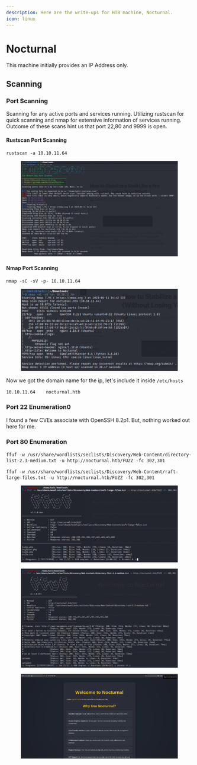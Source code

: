 ```yaml
---
description: Here are the write-ups for HTB machine, Nocturnal.
icon: linux
---
```


# Nocturnal

This machine initially provides an IP Address only.

## Scanning

### Port Scanning

Scanning for any active ports and services running. Utilizing rustscan for quick scanning and nmap for extensive information of services running. Outcome of these scans hint us that port 22,80 and 9999 is open.

#### Rustscan Port Scanning

```
rustscan -a 10.10.11.64
```

<figure><img src=".gitbook/assets/image (76).png" alt=""><figcaption></figcaption></figure>

#### Nmap Port Scanning

```
nmap -sC -sV -p- 10.10.11.64
```

<figure><img src=".gitbook/assets/image (77).png" alt=""><figcaption></figcaption></figure>

Now we got the domain name for the ip, let's include it inside `/etc/hosts`&#x20;

```
10.10.11.64    nocturnal.htb
```

### Port 22 Enumeration0

I found a few CVEs associate with OpenSSH 8.2p1. But, nothing worked out here for me.

### Port 80 Enumeration



```
ffuf -w /usr/share/wordlists/seclists/Discovery/Web-Content/directory-list-2.3-medium.txt -u http://nocturnal.htb/FUZZ -fc 302,301
```

```
ffuf -w /usr/share/wordlists/seclists/Discovery/Web-Content/raft-large-files.txt -u http://nocturnal.htb/FUZZ -fc 302,301
```

<figure><img src=".gitbook/assets/image (79).png" alt=""><figcaption></figcaption></figure>

<figure><img src=".gitbook/assets/image (80).png" alt=""><figcaption></figcaption></figure>



<figure><img src=".gitbook/assets/image (78).png" alt=""><figcaption></figcaption></figure>
